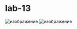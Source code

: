 # lab-13
![изображение](https://github.com/user-attachments/assets/b98fc694-b257-4430-b7b3-b88793610c84)
![изображение](https://github.com/user-attachments/assets/7568b495-8e8a-4163-954f-fcd24f793e91)
